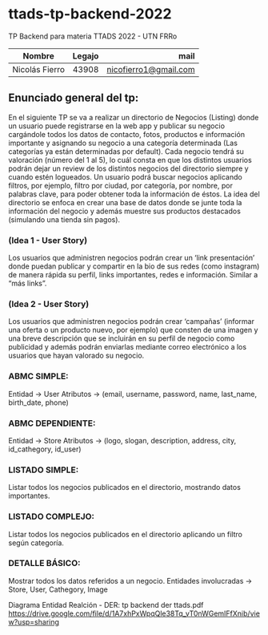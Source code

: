 # ttads-tp-backend-2022
TP Backend para materia TTADS 2022 - UTN FRRo

| Nombre         |    Legajo     |         mail          |
|----------------|:-------------:|----------------------:|
| Nicolás Fierro |     43908     | nicofierro1@gmail.com |

## Enunciado general del tp:
En el siguiente TP se va a realizar un directorio de Negocios (Listing) donde un
usuario puede registrarse en la web app y publicar su negocio cargándole todos los datos
de contacto, fotos, productos e información importante y asignando su negocio a una
categoría determinada (Las categorías ya están determinadas por default). Cada negocio
tendrá su valoración (número del 1 al 5), lo cuál consta en que los distintos usuarios podrán
dejar un review de los distintos negocios del directorio siempre y cuando estén logueados.
Un usuario podrá buscar negocios aplicando filtros, por ejemplo, filtro por ciudad, por
categoría, por nombre, por palabras clave, para poder obtener toda la información de éstos.
La idea del directorio se enfoca en crear una base de datos donde se junte toda la
información del negocio y además muestre sus productos destacados (simulando una
tienda sin pagos).
### (Idea 1 - User Story)
Los usuarios que administren negocios podrán crear un ‘link presentación’ donde
puedan publicar y compartir en la bio de sus redes (como instagram) de manera rápida su
perfil, links importantes, redes e información. Similar a “más links”.
### (Idea 2 - User Story)
Los usuarios que administren negocios podrán crear ‘campañas’ (informar una oferta
o un producto nuevo, por ejemplo) que consten de una imagen y una breve descripción que
se incluirán en su perfil de negocio como publicidad y además podrán enviarlas mediante
correo electrónico a los usuarios que hayan valorado su negocio.
### ABMC SIMPLE:
Entidad -> User
Atributos -> (email, username, password, name, last_name, birth_date, phone)
### ABMC DEPENDIENTE:
Entidad -> Store
Atributos -> (logo, slogan, description, address, city, id_cathegory, id_user)
### LISTADO SIMPLE:
Listar todos los negocios publicados en el directorio, mostrando datos importantes.
### LISTADO COMPLEJO:
Listar todos los negocios publicados en el directorio aplicando un filtro según
categoría.
### DETALLE BÁSICO:
Mostrar todos los datos referidos a un negocio. Entidades involucradas -> Store,
User, Cathegory, Image


Diagrama Entidad Realción - DER: tp backend der ttads.pdf
https://drive.google.com/file/d/1A7xhPxWpqQle38Tq_vT0nWGemIFfXnib/view?usp=sharing
